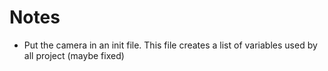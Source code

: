 # Notes

 - Put the camera in an init file. This file creates a list of variables used by all project (maybe fixed)
